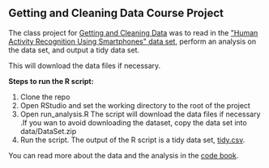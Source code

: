 ## Getting and Cleaning Data Course Project

The class project for [Getting and Cleaning Data](https://www.coursera.org/course/getdata) was to read in the ["Human Activity Recognition Using Smartphones" data set](http://archive.ics.uci.edu/ml/datasets/Human+Activity+Recognition+Using+Smartphones), perform an analysis on the data set, and output a tidy data set.

This will download the data files if necessary.


**Steps to run the R script:**

1. Clone the repo
2. Open RStudio and set the working directory to the root of the project
3. Open run_analysis.R The script will download the data files if necessary .If you wan to avoid downloading the dataset, copy the data set into data/DataSet.zip
4. Run the script. The output of the R script is a tidy data set, [tidy.csv](tidy.csv).

You can read more about the data and the analysis in the [code book](CodeBook.md).
